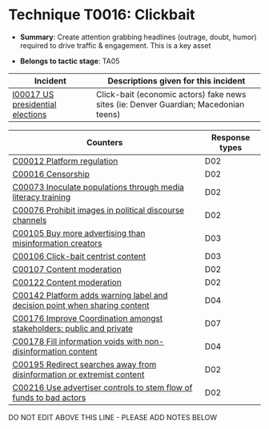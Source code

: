 # Technique T0016: Clickbait

* **Summary**: Create attention grabbing headlines (outrage, doubt, humor) required to drive traffic & engagement. This is a key asset

* **Belongs to tactic stage**: TA05


| Incident | Descriptions given for this incident |
| -------- | -------------------- |
| [I00017 US presidential elections](../incidents/I00017.md) | Click-bait (economic actors) fake news sites (ie: Denver Guardian; Macedonian teens) |



| Counters | Response types |
| -------- | -------------- |
| [C00012 Platform regulation](../counters/C00012.md) | D02 |
| [C00016 Censorship](../counters/C00016.md) | D02 |
| [C00073 Inoculate populations through media literacy training](../counters/C00073.md) | D02 |
| [C00076 Prohibit images in political discourse channels](../counters/C00076.md) | D02 |
| [C00105 Buy more advertising than misinformation creators](../counters/C00105.md) | D03 |
| [C00106 Click-bait centrist content](../counters/C00106.md) | D03 |
| [C00107 Content moderation](../counters/C00107.md) | D02 |
| [C00122 Content moderation](../counters/C00122.md) | D02 |
| [C00142 Platform adds warning label and decision point when sharing content](../counters/C00142.md) | D04 |
| [C00176 Improve Coordination amongst stakeholders: public and private](../counters/C00176.md) | D07 |
| [C00178 Fill information voids with non-disinformation content](../counters/C00178.md) | D04 |
| [C00195 Redirect searches away from disinformation or extremist content ](../counters/C00195.md) | D02 |
| [C00216 Use advertiser controls to stem flow of funds to bad actors](../counters/C00216.md) | D02 |


DO NOT EDIT ABOVE THIS LINE - PLEASE ADD NOTES BELOW